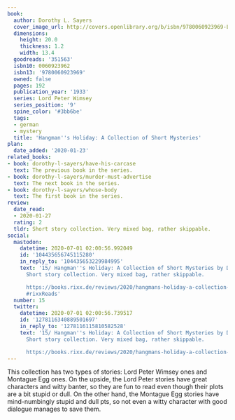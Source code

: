 ```yaml
---
book:
  author: Dorothy L. Sayers
  cover_image_url: http://covers.openlibrary.org/b/isbn/9780060923969-L.jpg
  dimensions:
    height: 20.0
    thickness: 1.2
    width: 13.4
  goodreads: '351563'
  isbn10: 0060923962
  isbn13: '9780060923969'
  owned: false
  pages: 192
  publication_year: '1933'
  series: Lord Peter Wimsey
  series_position: '9'
  spine_color: '#3bb6be'
  tags:
  - german
  - mystery
  title: 'Hangman''s Holiday: A Collection of Short Mysteries'
plan:
  date_added: '2020-01-23'
related_books:
- book: dorothy-l-sayers/have-his-carcase
  text: The previous book in the series.
- book: dorothy-l-sayers/murder-must-advertise
  text: The next book in the series.
- book: dorothy-l-sayers/whose-body
  text: The first book in the series.
review:
  date_read:
  - 2020-01-27
  rating: 2
  tldr: Short story collection. Very mixed bag, rather skippable.
social:
  mastodon:
    datetime: 2020-07-01 02:00:56.992049
    id: '104435656745115280'
    in_reply_to: '104435653229984995'
    text: '15/ Hangman''s Holiday: A Collection of Short Mysteries by Dorothy L. Sayers.
      Short story collection. Very mixed bag, rather skippable.

      https://books.rixx.de/reviews/2020/hangmans-holiday-a-collection-of-short-mysteries/
      #rixxReads'
  number: 15
  twitter:
    datetime: 2020-07-01 02:00:56.739517
    id: '1278116340889501697'
    in_reply_to: '1278116115810582528'
    text: '15/ Hangman''s Holiday: A Collection of Short Mysteries by Dorothy L. Sayers.
      Short story collection. Very mixed bag, rather skippable.

      https://books.rixx.de/reviews/2020/hangmans-holiday-a-collection-of-short-mysteries/'
---
```


This collection has two types of stories: Lord Peter Wimsey ones and Montague Egg ones. On the upside, the Lord Peter
stories have great characters and witty banter, so they are fun to read even though their plots are a bit stupid or
dull. On the other hand, the Montague Egg stories have mind-numbingly stupid and dull pts, so not even a witty character
with good dialogue manages to save them.
